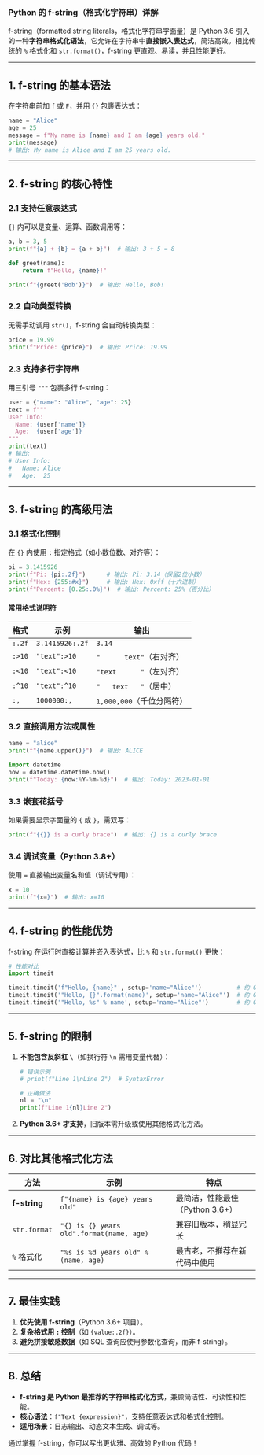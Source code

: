 ### **Python 的 f-string（格式化字符串）详解**
f-string（formatted string literals，格式化字符串字面量）是 Python 3.6 引入的一种**字符串格式化语法**，它允许在字符串中**直接嵌入表达式**，简洁高效。相比传统的 `%` 格式化和 `str.format()`，f-string 更直观、易读，并且性能更好。

---

## **1. f-string 的基本语法**
在字符串前加 `f` 或 `F`，并用 `{}` 包裹表达式：
```python
name = "Alice"
age = 25
message = f"My name is {name} and I am {age} years old."
print(message)
# 输出: My name is Alice and I am 25 years old.
```

---

## **2. f-string 的核心特性**
### **2.1 支持任意表达式**
`{}` 内可以是变量、运算、函数调用等：
```python
a, b = 3, 5
print(f"{a} + {b} = {a + b}")  # 输出: 3 + 5 = 8

def greet(name):
    return f"Hello, {name}!"

print(f"{greet('Bob')}")  # 输出: Hello, Bob!
```

### **2.2 自动类型转换**
无需手动调用 `str()`，f-string 会自动转换类型：
```python
price = 19.99
print(f"Price: {price}")  # 输出: Price: 19.99
```

### **2.3 支持多行字符串**
用三引号 `"""` 包裹多行 f-string：
```python
user = {"name": "Alice", "age": 25}
text = f"""
User Info:
  Name: {user['name']}
  Age:  {user['age']}
"""
print(text)
# 输出:
# User Info:
#   Name: Alice
#   Age:  25
```

---

## **3. f-string 的高级用法**
### **3.1 格式化控制**
在 `{}` 内使用 `:` 指定格式（如小数位数、对齐等）：
```python
pi = 3.1415926
print(f"Pi: {pi:.2f}")      # 输出: Pi: 3.14（保留2位小数）
print(f"Hex: {255:#x}")     # 输出: Hex: 0xff（十六进制）
print(f"Percent: {0.25:.0%}")  # 输出: Percent: 25%（百分比）
```

#### **常用格式说明符**
| 格式       | 示例                | 输出              |
|------------|---------------------|-------------------|
| `:.2f`     | `3.1415926:.2f`     | `3.14`            |
| `:>10`     | `"text":>10`        | `"      text"`（右对齐） |
| `:<10`     | `"text":<10`        | `"text      "`（左对齐） |
| `:^10`     | `"text":^10`        | `"   text   "`（居中） |
| `:,`       | `1000000:,`         | `1,000,000`（千位分隔符） |

### **3.2 直接调用方法或属性**
```python
name = "alice"
print(f"{name.upper()}")  # 输出: ALICE

import datetime
now = datetime.datetime.now()
print(f"Today: {now:%Y-%m-%d}")  # 输出: Today: 2023-01-01
```

### **3.3 嵌套花括号**
如果需要显示字面量的 `{` 或 `}`，需双写：
```python
print(f"{{}} is a curly brace")  # 输出: {} is a curly brace
```

### **3.4 调试变量（Python 3.8+）**
使用 `=` 直接输出变量名和值（调试专用）：
```python
x = 10
print(f"{x=}")  # 输出: x=10
```

---

## **4. f-string 的性能优势**
f-string 在运行时直接计算并嵌入表达式，比 `%` 和 `str.format()` 更快：
```python
# 性能对比
import timeit

timeit.timeit('f"Hello, {name}"', setup='name="Alice"')          # 约 0.1s
timeit.timeit('"Hello, {}".format(name)', setup='name="Alice"')  # 约 0.2s
timeit.timeit('"Hello, %s" % name', setup='name="Alice"')        # 约 0.15s
```

---

## **5. f-string 的限制**
1. **不能包含反斜杠 `\`**（如换行符 `\n` 需用变量代替）：
   ```python
   # 错误示例
   # print(f"Line 1\nLine 2")  # SyntaxError

   # 正确做法
   nl = "\n"
   print(f"Line 1{nl}Line 2")
   ```
2. **Python 3.6+ 才支持**，旧版本需升级或使用其他格式化方法。

---

## **6. 对比其他格式化方法**
| 方法          | 示例                          | 特点                               |
|---------------|-------------------------------|-----------------------------------|
| **f-string**  | `f"{name} is {age} years old"` | 最简洁，性能最佳（Python 3.6+）    |
| `str.format`  | `"{} is {} years old".format(name, age)` | 兼容旧版本，稍显冗长              |
| `%` 格式化    | `"%s is %d years old" % (name, age)` | 最古老，不推荐在新代码中使用       |

---

## **7. 最佳实践**
1. **优先使用 f-string**（Python 3.6+ 项目）。
2. **复杂格式用 `:` 控制**（如 `{value:.2f}`）。
3. **避免拼接敏感数据**（如 SQL 查询应使用参数化查询，而非 f-string）。

---

## **8. 总结**
- **f-string 是 Python 最推荐的字符串格式化方式**，兼顾简洁性、可读性和性能。
- **核心语法**：`f"Text {expression}"`，支持任意表达式和格式化控制。
- **适用场景**：日志输出、动态文本生成、调试等。

通过掌握 f-string，你可以写出更优雅、高效的 Python 代码！